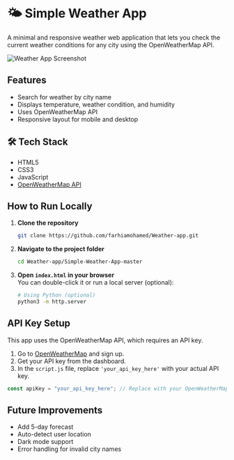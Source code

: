 # 🌤️ Simple Weather App

A minimal and responsive weather web application that lets you check the current weather conditions for any city using the OpenWeatherMap API.

![Weather App Screenshot](screenshot.png)

##  Features

- Search for weather by city name  
- Displays temperature, weather condition, and humidity  
- Uses OpenWeatherMap API  
- Responsive layout for mobile and desktop  

## 🛠️ Tech Stack

- HTML5  
- CSS3  
- JavaScript 
- [OpenWeatherMap API](https://openweathermap.org/api)  

##  How to Run Locally

1. **Clone the repository**  
   ```bash
   git clone https://github.com/farhiamohamed/Weather-app.git
   ```

2. **Navigate to the project folder**  
   ```bash
   cd Weather-app/Simple-Weather-App-master
   ```

3. **Open `index.html` in your browser**  
   You can double-click it or run a local server (optional):  
   ```bash
   # Using Python (optional)
   python3 -m http.server
   ```

## API Key Setup

This app uses the OpenWeatherMap API, which requires an API key.

1. Go to [OpenWeatherMap](https://openweathermap.org/) and sign up.
2. Get your API key from the dashboard.
3. In the `script.js` file, replace `'your_api_key_here'` with your actual API key.

```javascript
const apiKey = "your_api_key_here"; // Replace with your OpenWeatherMap API key
```

## Future Improvements

- Add 5-day forecast  
- Auto-detect user location  
- Dark mode support  
- Error handling for invalid city names  

